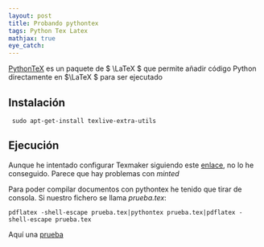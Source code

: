 ```yaml
---
layout: post
title: Probando pythontex
tags: Python Tex Latex
mathjax: true
eye_catch:
---
```


[PythonTeX](https://github.com/gpoore/pythontex) es un paquete de $ \LaTeX $ que permite añadir código Python directamente en $\LaTeX $ para ser ejecutado

## Instalación

```
 sudo apt-get-install texlive-extra-utils
```

## Ejecución

Aunque he intentado configurar Texmaker siguiendo este [enlace](https://tex.stackexchange.com/questions/431523/texmaker-miktex-using-pythontex), no lo he conseguido. Parece que hay problemas con *minted*

Para poder compilar documentos con pythontex he tenido que tirar de consola. Si nuestro fichero se llama *prueba.tex*:

```
pdflatex -shell-escape prueba.tex|pythontex prueba.tex|pdflatex -shell-escape prueba.tex

```

Aquí una [prueba](/assets/prueba_pythontex.pdf)




